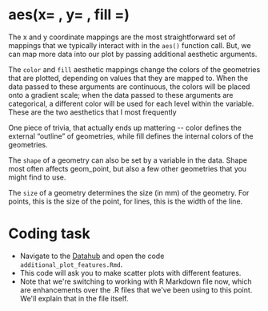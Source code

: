 # aes(x= , y= , fill =) 

The x and y coordinate mappings are the most straightforward set of mappings that we typically interact with in the `aes()` function call. But, we can map more data into our plot by passing additional aesthetic arguments. 

The `color` and `fill` aesthetic mappings change the colors of the geometries that are plotted, depending on values that they are mapped to. When the data passed to these arguments are continuous, the colors will be placed onto a gradient scale; when the data passed to these arguments are categorical, a different color will be used for each level within the variable. These are the two aesthetics that I most frequently 

One piece of trivia, that actually ends up mattering -- color defines the external “outline” of geometries, while fill defines the internal colors of the geometries. 

The `shape` of a geometry can also be set by a variable in the data. Shape most often affects geom_point, but also a few other geometries that you might find to use. 

The `size` of a geometry determines the size (in mm) of the geometry. For points, this is the size of the point, for lines, this is the width of the line. 

# Coding task 

- Navigate to the [Datahub](https://r.datahub.berkeley.edu/hub/user-redirect/git-pull?repo=https%3A%2F%2Fgithub.com%2FUCB-MIDS%2Fr_bridge&urlpath=rstudio%2F&branch=master) and open the code `additional_plot_features.Rmd`. 
- This code will ask you to make scatter plots with different features.
- Note that we're switching to working with R Markdown file now, which are enhancements over the .R files that we've been using to this point. We'll explain that in the file itself. 

